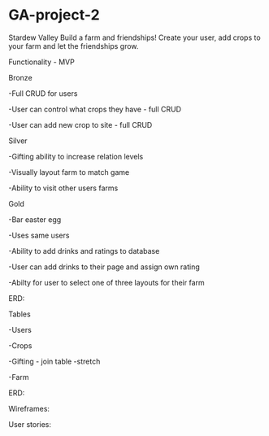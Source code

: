 # GA-project-2
Stardew Valley
Build a farm and friendships! Create your user, add crops to your farm and let the friendships grow.
	
Functionality - MVP

Bronze

-Full CRUD for users
	
-User can control what crops they have - full CRUD

-User can add new crop to site - full CRUD

Silver
	
-Gifting ability to increase relation levels

-Visually layout farm to match game 

-Ability to visit other users farms

Gold

-Bar easter egg 

-Uses same users

-Ability to add drinks and ratings to database

-User can add drinks to their page and assign own rating

-Abilty for user to select one of three layouts for their farm  


ERD:

Tables 
	
-Users
	
-Crops

-Gifting - join table -stretch

-Farm 

ERD:


Wireframes:

User stories:
